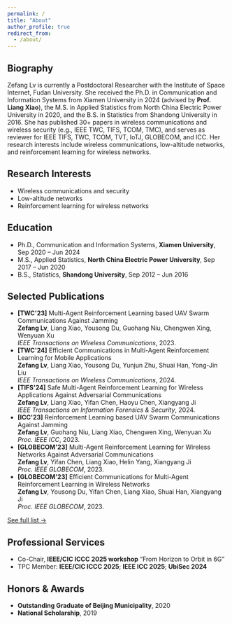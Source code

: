 ```yaml
---
permalink: /
title: "About"
author_profile: true
redirect_from:
  - /about/
---
```


## Biography
Zefang Lv is currently a Postdoctoral Researcher with the Institute of Space Internet, Fudan University.
She received the Ph.D. in Communication and Information Systems from Xiamen University in 2024 (advised by **Prof. Liang Xiao**),
the M.S. in Applied Statistics from North China Electric Power University in 2020, and the B.S. in Statistics from Shandong University in 2016.
She has published 30+ papers in wireless communications and wireless security (e.g., IEEE TWC, TIFS, TCOM, TMC), and serves as reviewer for IEEE TIFS, TWC, TCOM, TVT, IoTJ, GLOBECOM, and ICC.
Her research interests include wireless communications, low-altitude networks, and reinforcement learning for wireless networks.

## Research Interests
- Wireless communications and security  
- Low-altitude networks  
- Reinforcement learning for wireless networks

## Education
- Ph.D., Communication and Information Systems, **Xiamen University**, Sep 2020 – Jun 2024  
- M.S., Applied Statistics, **North China Electric Power University**, Sep 2017 – Jun 2020  
- B.S., Statistics, **Shandong University**, Sep 2012 – Jun 2016

## Selected Publications
- **[TWC'23]** Multi-Agent Reinforcement Learning based UAV Swarm Communications Against Jamming\
**Zefang Lv**, Liang Xiao, Yousong Du, Guohang Niu, Chengwen Xing, Wenyuan Xu\
*IEEE Transactions on Wireless Communications*, 2023. 
- **[TWC'24]** Efficient Communications in Multi-Agent Reinforcement Learning for Mobile Applications\
**Zefang Lv**, Liang Xiao, Yousong Du, Yunjun Zhu, Shuai Han, Yong-Jin Liu\
*IEEE Transactions on Wireless Communications*, 2024.
- **[TIFS'24]** Safe Multi-Agent Reinforcement Learning for Wireless Applications Against Adversarial Communications\
**Zefang Lv**, Liang Xiao, Yifan Chen, Haoyu Chen, Xiangyang Ji\
*IEEE Transactions on Information Forensics & Security*, 2024. 
- **[ICC'23]** Reinforcement Learning based UAV Swarm Communications Against Jamming\
**Zefang Lv**, Guohang Niu, Liang Xiao, Chengwen Xing, Wenyuan Xu\
*Proc. IEEE ICC*, 2023. 
- **[GLOBECOM'23]** Multi-Agent Reinforcement Learning for Wireless Networks Against Adversarial Communications\
**Zefang Lv**, Yifan Chen, Liang Xiao, Helin Yang, Xiangyang Ji\
*Proc. IEEE GLOBECOM*, 2023. 
- **[GLOBECOM'23]** Efficient Communications for Multi-Agent Reinforcement Learning in Wireless Networks\
**Zefang Lv**, Yousong Du, Yifan Chen, Liang Xiao, Shuai Han, Xiangyang Ji\
*Proc. IEEE GLOBECOM*, 2023. 

[See full list →](/publications/)

## Professional Services
- Co-Chair, **IEEE/CIC ICCC 2025 workshop** “From Horizon to Orbit in 6G”
- TPC Member: **IEEE/CIC ICCC 2025**; **IEEE ICC 2025**; **UbiSec 2024**

## Honors & Awards
- **Outstanding Graduate of Beijing Municipality**, 2020
- **National Scholarship**, 2019

